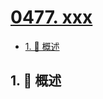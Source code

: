 # [0477. xxx](https://github.com/Tdahuyou/TNotes.leetcode/tree/main/notes/0477.%20xxx)

<!-- region:toc -->

- [1. 📝 概述](#1--概述)

<!-- endregion:toc -->

## 1. 📝 概述
